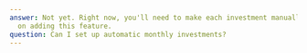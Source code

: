 ```yaml
---
answer: Not yet. Right now, you'll need to make each investment manually. We're working
  on adding this feature.
question: Can I set up automatic monthly investments?
---
```

